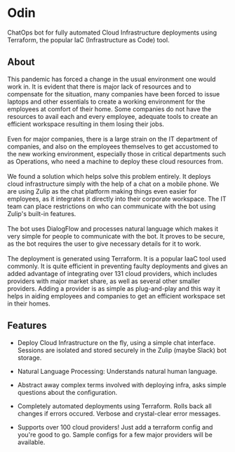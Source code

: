
# Odin

ChatOps bot for fully automated Cloud Infrastructure deployments using Terraform, the popular IaC (Infrastructure as Code) tool.

## About

This pandemic has forced a change in the usual environment one would work in. It is evident that there is major lack of resources and to compensate for the situation, many companies have been forced to issue laptops and other essentials to create a working environment for the employees at comfort of their home. Some companies do not have the resources to avail each and every employee, adequate tools to create an efficient workspace resulting in them losing their jobs.
<br>
<br>
Even for major companies, there is a large strain on the IT department of companies, and also on the employees themselves to get accustomed to the new working environment, especially those in critical departments such as Operations, who need a machine to deploy these cloud resources from.
<br>
<br>
We found a solution which helps solve this problem entirely. It deploys cloud infrastructure simply with the help of a chat on a mobile phone. We are using Zulip as the chat platform making things even easier for employees, as it integrates it directly into their corporate workspace. The IT team can place restrictions on who can communicate with the bot using Zulip's built-in features.
<br>
<br>
The bot uses DialogFlow and processes natural language which makes it very simple for people to communicate with the bot. It proves to be secure, as the bot requires the user to give necessary details for it to work.
<br>
<br>
The deployment is generated using Terraform. It is a popular IaaC tool used commonly. It is quite efficient in preventing faulty deployments and gives an added advantage of integrating over 131 cloud providers, which includes providers with major market share, as well as several other smaller providers. Adding a provider is as simple as plug-and-play and this way it helps in aiding employees and companies to get an efficient workspace set in their homes.

## Features

- Deploy Cloud Infrastructure on the fly, using a simple chat interface. Sessions are isolated and stored securely in the Zulip (maybe Slack) bot storage. 

- Natural Language Processing: Understands natural human language.

- Abstract away complex terms involved with deploying infra, asks simple questions about the configuration.

- Completely automated deployments using Terraform. Rolls back all changes if errors occured. Verbose and crystal-clear error messages.

- Supports over 100 cloud providers! Just add a terraform config and you're good to go. Sample configs for a few major providers will be available.
